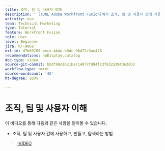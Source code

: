 ```yaml
---
title: 조직, 팀 및 사용자 이해
description: ' [!DNL Adobe Workfront Fusion]에서 조직, 팀 및 사용자 간에 사용하고, 만들고, 탐색하는 방법을 알아봅니다.'
activity: use
team: Technical Marketing
type: Tutorial
feature: Workfront Fusion
role: User
level: Beginner
jira: KT-9068
exl-id: d7b08769-aeca-4b4e-b04c-96472c8ae476
recommendations: noDisplay,catalog
doc-type: video
source-git-commit: bbdf99c6bc1be714077fd94fc3f8325394de36b3
workflow-type: tm+mt
source-wordcount: '40'
ht-degree: 100%

---
```


# 조직, 팀 및 사용자 이해

이 비디오를 통해 다음과 같은 사항을 알아볼 수 있습니다.

* 조직, 팀 및 사용자 간에 사용하고, 만들고, 탐색하는 방법

>[!VIDEO](https://video.tv.adobe.com/v/3418188/?quality=12&learn=on&enablevpops=1&captions=kor)
